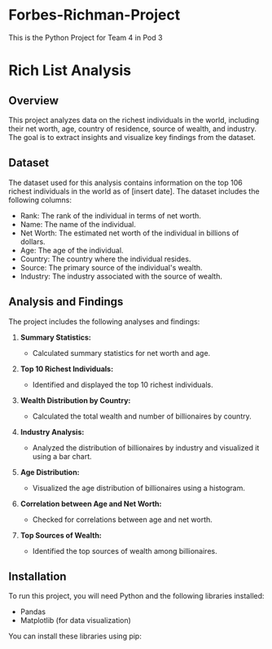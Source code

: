# Forbes-Richman-Project
This is the Python Project for Team 4 in Pod 3
# Rich List Analysis

## Overview

This project analyzes data on the richest individuals in the world, including their net worth, age, country of residence, source of wealth, and industry. The goal is to extract insights and visualize key findings from the dataset.

## Dataset

The dataset used for this analysis contains information on the top 106 richest individuals in the world as of [insert date]. The dataset includes the following columns:

- Rank: The rank of the individual in terms of net worth.
- Name: The name of the individual.
- Net Worth: The estimated net worth of the individual in billions of dollars.
- Age: The age of the individual.
- Country: The country where the individual resides.
- Source: The primary source of the individual's wealth.
- Industry: The industry associated with the source of wealth.

## Analysis and Findings

The project includes the following analyses and findings:

1. **Summary Statistics:**
   - Calculated summary statistics for net worth and age.

2. **Top 10 Richest Individuals:**
   - Identified and displayed the top 10 richest individuals.

3. **Wealth Distribution by Country:**
   - Calculated the total wealth and number of billionaires by country.

4. **Industry Analysis:**
   - Analyzed the distribution of billionaires by industry and visualized it using a bar chart.

5. **Age Distribution:**
   - Visualized the age distribution of billionaires using a histogram.

6. **Correlation between Age and Net Worth:**
   - Checked for correlations between age and net worth.

7. **Top Sources of Wealth:**
   - Identified the top sources of wealth among billionaires.

## Installation

To run this project, you will need Python and the following libraries installed:

- Pandas
- Matplotlib (for data visualization)

You can install these libraries using pip:

